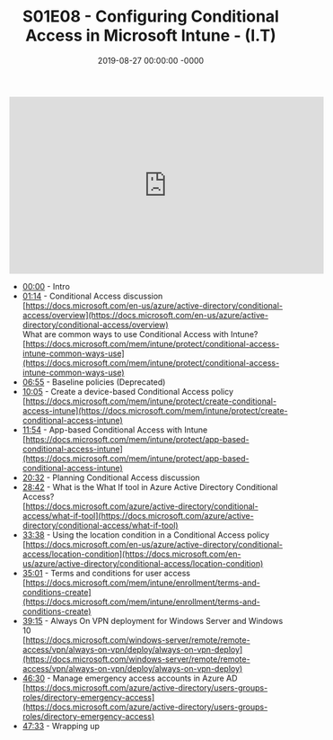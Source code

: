 ﻿---
layout: post
title: "S01E08 - Configuring Conditional Access in Microsoft Intune - (I.T)"
date: 2019-08-27 00:00:00 -0000
categories:
---

<iframe loading="lazy" width="560" height="315" src="https://www.youtube.com/embed/yI3PDQHaAp8" title="YouTube video player" frameborder="0" allow="accelerometer; autoplay; clipboard-write; encrypted-media; gyroscope; picture-in-picture" allowfullscreen></iframe>

- [00:00](https://www.youtube.com/watch?v=yI3PDQHaAp8&t=0s) - Intro  
- [01:14](https://www.youtube.com/watch?v=yI3PDQHaAp8&t=74s) - Conditional Access discussion  
[https://docs.microsoft.com/en-us/azure/active-directory/conditional-access/overview](https://docs.microsoft.com/en-us/azure/active-directory/conditional-access/overview)  
What are common ways to use Conditional Access with Intune?  
[https://docs.microsoft.com/mem/intune/protect/conditional-access-intune-common-ways-use](https://docs.microsoft.com/mem/intune/protect/conditional-access-intune-common-ways-use)  
- [06:55](https://www.youtube.com/watch?v=yI3PDQHaAp8&t=415s) - Baseline policies (Deprecated)  
- [10:05](https://www.youtube.com/watch?v=yI3PDQHaAp8&t=605s) - Create a device-based Conditional Access policy  
[https://docs.microsoft.com/mem/intune/protect/create-conditional-access-intune](https://docs.microsoft.com/mem/intune/protect/create-conditional-access-intune)  
- [11:54](https://www.youtube.com/watch?v=yI3PDQHaAp8&t=714s) - App-based Conditional Access with Intune  
[https://docs.microsoft.com/mem/intune/protect/app-based-conditional-access-intune](https://docs.microsoft.com/mem/intune/protect/app-based-conditional-access-intune)  
- [20:32](https://www.youtube.com/watch?v=yI3PDQHaAp8&t=1232s) - Planning Conditional Access discussion  
- [28:42](https://www.youtube.com/watch?v=yI3PDQHaAp8&t=1722s) - What is the What If tool in Azure Active Directory Conditional Access?  
[https://docs.microsoft.com/azure/active-directory/conditional-access/what-if-tool](https://docs.microsoft.com/azure/active-directory/conditional-access/what-if-tool)  
- [33:38](https://www.youtube.com/watch?v=yI3PDQHaAp8&t=2018s) - Using the location condition in a Conditional Access policy  
[https://docs.microsoft.com/en-us/azure/active-directory/conditional-access/location-condition](https://docs.microsoft.com/en-us/azure/active-directory/conditional-access/location-condition)  
- [35:01](https://www.youtube.com/watch?v=yI3PDQHaAp8&t=2101s) - Terms and conditions for user access  
[https://docs.microsoft.com/mem/intune/enrollment/terms-and-conditions-create](https://docs.microsoft.com/mem/intune/enrollment/terms-and-conditions-create)  
- [39:15](https://www.youtube.com/watch?v=yI3PDQHaAp8&t=2355s) - Always On VPN deployment for Windows Server and Windows 10  
[https://docs.microsoft.com/windows-server/remote/remote-access/vpn/always-on-vpn/deploy/always-on-vpn-deploy](https://docs.microsoft.com/windows-server/remote/remote-access/vpn/always-on-vpn/deploy/always-on-vpn-deploy)  
- [46:30](https://www.youtube.com/watch?v=yI3PDQHaAp8&t=2790s) - Manage emergency access accounts in Azure AD  
[https://docs.microsoft.com/azure/active-directory/users-groups-roles/directory-emergency-access](https://docs.microsoft.com/azure/active-directory/users-groups-roles/directory-emergency-access)  
- [47:33](https://www.youtube.com/watch?v=yI3PDQHaAp8&t=2853s) - Wrapping up  


